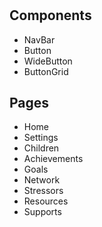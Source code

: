#

## Components

- NavBar
- Button 
- WideButton
- ButtonGrid

## Pages 

- Home
- Settings
- Children
- Achievements
- Goals
- Network
- Stressors
- Resources
- Supports
